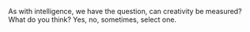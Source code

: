 As with intelligence, we have the question, can creativity be measured? What do
you think? Yes, no, sometimes, select one.
